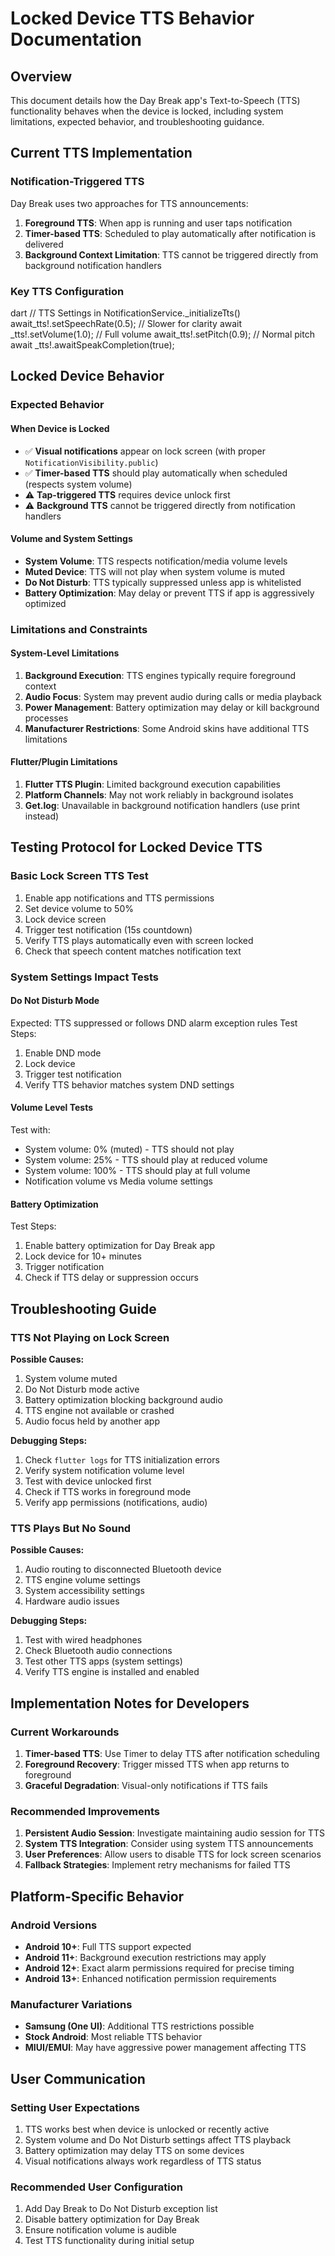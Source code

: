 # Locked Device TTS Behavior Documentation

## Overview

This document details how the Day Break app's Text-to-Speech (TTS) functionality behaves when the device is locked, including system limitations, expected behavior, and troubleshooting guidance.

## Current TTS Implementation

### Notification-Triggered TTS

Day Break uses two approaches for TTS announcements:

1. **Foreground TTS**: When app is running and user taps notification
2. **Timer-based TTS**: Scheduled to play automatically after notification is delivered
3. **Background Context Limitation**: TTS cannot be triggered directly from background notification handlers

### Key TTS Configuration

dart
// TTS Settings in NotificationService._initializeTts()
await_tts!.setSpeechRate(0.5);  // Slower for clarity
await _tts!.setVolume(1.0);      // Full volume
await_tts!.setPitch(0.9);       // Normal pitch
await _tts!.awaitSpeakCompletion(true);

## Locked Device Behavior

### Expected Behavior

#### When Device is Locked

- ✅ **Visual notifications** appear on lock screen (with proper `NotificationVisibility.public`)
- ✅ **Timer-based TTS** should play automatically when scheduled (respects system volume)
- ⚠️ **Tap-triggered TTS** requires device unlock first
- ⚠️ **Background TTS** cannot be triggered directly from notification handlers

#### Volume and System Settings

- **System Volume**: TTS respects notification/media volume levels
- **Muted Device**: TTS will not play when system volume is muted
- **Do Not Disturb**: TTS typically suppressed unless app is whitelisted
- **Battery Optimization**: May delay or prevent TTS if app is aggressively optimized

### Limitations and Constraints

#### System-Level Limitations

1. **Background Execution**: TTS engines typically require foreground context
2. **Audio Focus**: System may prevent audio during calls or media playback
3. **Power Management**: Battery optimization may delay or kill background processes
4. **Manufacturer Restrictions**: Some Android skins have additional TTS limitations

#### Flutter/Plugin Limitations

1. **Flutter TTS Plugin**: Limited background execution capabilities
2. **Platform Channels**: May not work reliably in background isolates
3. **Get.log**: Unavailable in background notification handlers (use print instead)

## Testing Protocol for Locked Device TTS

### Basic Lock Screen TTS Test

1. Enable app notifications and TTS permissions
2. Set device volume to 50%
3. Lock device screen
4. Trigger test notification (15s countdown)
5. Verify TTS plays automatically even with screen locked
6. Check that speech content matches notification text

### System Settings Impact Tests

#### Do Not Disturb Mode

Expected: TTS suppressed or follows DND alarm exception rules
Test Steps:

1. Enable DND mode
2. Lock device
3. Trigger test notification
4. Verify TTS behavior matches system DND settings

#### Volume Level Tests

Test with:

- System volume: 0% (muted) - TTS should not play
- System volume: 25% - TTS should play at reduced volume
- System volume: 100% - TTS should play at full volume
- Notification volume vs Media volume settings

#### Battery Optimization

Test Steps:

1. Enable battery optimization for Day Break app
2. Lock device for 10+ minutes
3. Trigger notification
4. Check if TTS delay or suppression occurs

## Troubleshooting Guide

### TTS Not Playing on Lock Screen

**Possible Causes:**

1. System volume muted
2. Do Not Disturb mode active
3. Battery optimization blocking background audio
4. TTS engine not available or crashed
5. Audio focus held by another app

**Debugging Steps:**

1. Check `flutter logs` for TTS initialization errors
2. Verify system notification volume level
3. Test with device unlocked first
4. Check if TTS works in foreground mode
5. Verify app permissions (notifications, audio)

### TTS Plays But No Sound

**Possible Causes:**

1. Audio routing to disconnected Bluetooth device
2. TTS engine volume settings
3. System accessibility settings
4. Hardware audio issues

**Debugging Steps:**

1. Test with wired headphones
2. Check Bluetooth audio connections
3. Test other TTS apps (system settings)
4. Verify TTS engine is installed and enabled

## Implementation Notes for Developers

### Current Workarounds

1. **Timer-based TTS**: Use Timer to delay TTS after notification scheduling
2. **Foreground Recovery**: Trigger missed TTS when app returns to foreground
3. **Graceful Degradation**: Visual-only notifications if TTS fails

### Recommended Improvements

1. **Persistent Audio Session**: Investigate maintaining audio session for TTS
2. **System TTS Integration**: Consider using system TTS announcements
3. **User Preferences**: Allow users to disable TTS for lock screen scenarios
4. **Fallback Strategies**: Implement retry mechanisms for failed TTS

## Platform-Specific Behavior

### Android Versions

- **Android 10+**: Full TTS support expected
- **Android 11+**: Background execution restrictions may apply
- **Android 12+**: Exact alarm permissions required for precise timing
- **Android 13+**: Enhanced notification permission requirements

### Manufacturer Variations

- **Samsung (One UI)**: Additional TTS restrictions possible
- **Stock Android**: Most reliable TTS behavior
- **MIUI/EMUI**: May have aggressive power management affecting TTS

## User Communication

### Setting User Expectations

1. TTS works best when device is unlocked or recently active
2. System volume and Do Not Disturb settings affect TTS playback
3. Battery optimization may delay TTS on some devices
4. Visual notifications always work regardless of TTS status

### Recommended User Configuration

1. Add Day Break to Do Not Disturb exception list
2. Disable battery optimization for Day Break
3. Ensure notification volume is audible
4. Test TTS functionality during initial setup
